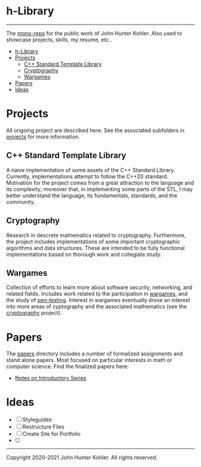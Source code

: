 # h-Library

--------------------------------------------------------------------------------

The [mono-repo](https://en.wikipedia.org/wiki/Monorepo) for the
public work of John Hunter Kohler. Also used to showcase projects, skills,
my resume, etc..

- [h-Library](#h-library)
- [Projects](#projects)
  - [C++ Standard Template Library](#c-standard-template-library)
  - [Cryptography](#cryptography)
  - [Wargames](#wargames)
- [Papers](#papers)
- [Ideas](#ideas)

# Projects

All ongoing project are described here. See the associated subfolders in
[projects](./projects) for more information.

## C++ Standard Template Library

A naive implementation of some assets of the C++ Standard Library. Currently,
implementations attempt to follow the C++20 standard. Motivation for the
project comes from a great attraction to the language and its complexity;
moreover that, in implementing some parts of the STL, I may better understand
the language, its fundamentals, standards, and the community.

## Cryptography

Research in descrete mathematics related to cryptography. Furthermore, the
project includes implementations of some important cryptographic algorithms
and data structures. These are intended to be fully functional implementations based on thorough work and collegiate study.

## Wargames

Collection of efforts to learn more about software security, networking,
and related fields. Includes work related to the participation in
[wargames](https://en.wikipedia.org/wiki/Wargame_(hacking)),
and the study of
[pen-testing](https://en.wikipedia.org/wiki/Penetration_test).
Interest in wargames eventually drove an interest into more areas of
cyptography and the associated mathematics (see the
[cryptography](#Cryptography) project).

# Papers

The [papers](./papers) directory includes a number of formalized assignments
and stand alone papers. Most focused on particular interests in math or
computer science. Find the finalized papers here:

- [Notes on Introductory Series](./papers/Basic%20Series/series.pdf)

# Ideas

- [ ] Styleguides
- [ ] Restructure Files
- [ ] Create Site for Portfolio
- [ ]

--------------------------------------------------------------------------------
Copyright 2020-2021 John Hunter Kohler. All rights reserved.
